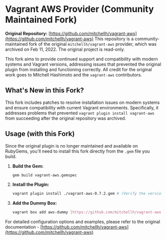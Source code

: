 # Vagrant AWS Provider (Community Maintained Fork)

**Original Repository:** [https://github.com/mitchellh/vagrant-aws](https://github.com/mitchellh/vagrant-aws)
This repository is a community-maintained fork of the original `mitchellh/vagrant-aws` provider, which was archived on Feb 11, 2022. The original project is read-only.

This fork aims to provide continued support and compatibility with modern systems and Vagrant versions, addressing issues that prevented the original plugin from installing and functioning correctly. All credit for the original work goes to Mitchell Hashimoto and the `vagrant-aws` contributors.

## What's New in this Fork?

This fork includes patches to resolve installation issues on modern systems and ensure compatibility with current Vagrant environments. Specifically, it addresses problems that prevented `vagrant plugin install vagrant-aws` from succeeding after the original repository was archived.


## Usage (with this Fork)

Since the original plugin is no longer maintained and available on RubyGems, you'll need to install this fork directly from the `.gem` file you build.

1.  **Build the Gem:**
    ```bash
    gem build vagrant-aws.gemspec
    ```

2.  **Install the Plugin:**
    ```bash
    vagrant plugin install ./vagrant-aws-0.7.2.gem # (Verify the version number in vagrant-aws.gemspec)
    ```

3.  **Add the Dummy Box:**
    ```bash
    vagrant box add aws-dummy [https://github.com/mitchellh/vagrant-aws/raw/master/dummy.box](https://github.com/mitchellh/vagrant-aws/raw/master/dummy.box)
    ```
    
  
For detailed configuration options and examples, please refer to the original documentation - [https://github.com/mitchellh/vagrant-aws](https://github.com/mitchellh/vagrant-aws)
